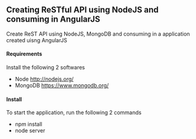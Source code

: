 ## Creating ReSTful API using NodeJS and consuming in AngularJS

Create ReST API using NodeJS, MongoDB and consuming in a application created uisng AngularJS

#### Requirements
Install the following 2 softwares
* Node http://nodejs.org/
* MongoDB https://www.mongodb.org/

#### Install
To start the application, run the following 2 commands
* npm install
* node server
